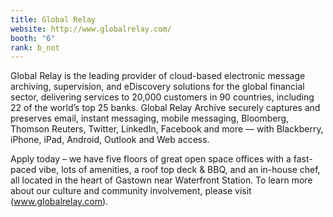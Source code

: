 ```yaml
---
title: Global Relay
website: http://www.globalrelay.com/
booth: "6"
rank: b_not
---
```


Global Relay is the leading provider of cloud-based electronic message archiving, supervision, and eDiscovery solutions for the global financial sector, delivering services to 20,000 customers in 90 countries, including 22 of the world’s top 25 banks. Global Relay Archive securely captures and preserves email, instant messaging, mobile messaging, Bloomberg, Thomson Reuters, Twitter, LinkedIn, Facebook and more — with Blackberry, iPhone, iPad, Android, Outlook and Web access.

Apply today – we have five floors of great open space offices with a fast-paced vibe, lots of amenities, a roof top deck & BBQ, and an in-house chef, all located in the heart of Gastown near Waterfront Station. To learn more about our culture and community involvement, please visit (www.globalrelay.com).
